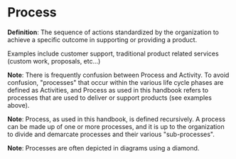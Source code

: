 # Process

**Definition**: The sequence of actions standardized by the organization to achieve a specific outcome in supporting or providing a product.

Examples include customer support, traditional product related services (custom work, proposals, etc...)

**Note**: There is frequently confusion between Process and Activity. To avoid confusion, "processes" that occur within the various life cycle phases are defined as Activities, and Process as used in this handbook refers to processes that are used to deliver or support products (see examples above).

**Note**: Process, as used in this handbook, is defined recursively. A process can be made up of one or more processes, and it is up to the organization to divide and demarcate processes and their various "sub-processes".

**Note**: Processes are often depicted in diagrams using a diamond.